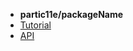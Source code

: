 - **partic11e/packageName**
- [Tutorial](packageSlug/tutorial/ "Tutorial - partic11e/packageName")
- [API](packageSlug/api/ "API - partic11e/packageName")
